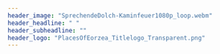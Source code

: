 ```yaml
---
header_image: "SprechendeDolch-Kaminfeuer1080p_loop.webm"
header_headline: " "
header_subheadline: ""
header_logo: "PlacesOfEorzea_Titlelogo_Transparent.png"
---
```

